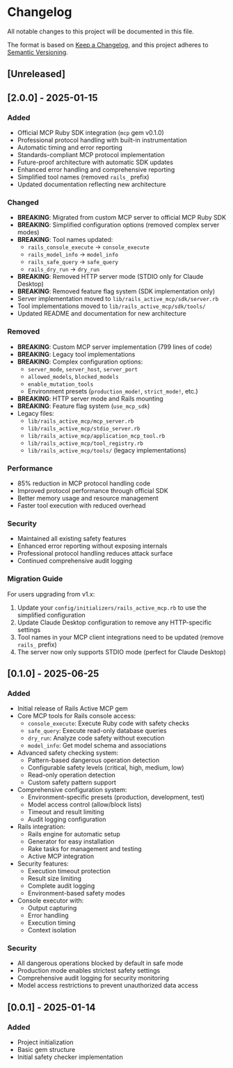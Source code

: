 # Changelog

All notable changes to this project will be documented in this file.

The format is based on [Keep a Changelog](https://keepachangelog.com/en/1.0.0/),
and this project adheres to [Semantic Versioning](https://semver.org/spec/v2.0.0.html).

## [Unreleased]

## [2.0.0] - 2025-01-15

### Added

- Official MCP Ruby SDK integration (`mcp` gem v0.1.0)
- Professional protocol handling with built-in instrumentation
- Automatic timing and error reporting
- Standards-compliant MCP protocol implementation
- Future-proof architecture with automatic SDK updates
- Enhanced error handling and comprehensive reporting
- Simplified tool names (removed `rails_` prefix)
- Updated documentation reflecting new architecture

### Changed

- **BREAKING**: Migrated from custom MCP server to official MCP Ruby SDK
- **BREAKING**: Simplified configuration options (removed complex server modes)
- **BREAKING**: Tool names updated:
  - `rails_console_execute` → `console_execute`
  - `rails_model_info` → `model_info`
  - `rails_safe_query` → `safe_query`
  - `rails_dry_run` → `dry_run`
- **BREAKING**: Removed HTTP server mode (STDIO only for Claude Desktop)
- **BREAKING**: Removed feature flag system (SDK implementation only)
- Server implementation moved to `lib/rails_active_mcp/sdk/server.rb`
- Tool implementations moved to `lib/rails_active_mcp/sdk/tools/`
- Updated README and documentation for new architecture

### Removed

- **BREAKING**: Custom MCP server implementation (799 lines of code)
- **BREAKING**: Legacy tool implementations
- **BREAKING**: Complex configuration options:
  - `server_mode`, `server_host`, `server_port`
  - `allowed_models`, `blocked_models`
  - `enable_mutation_tools`
  - Environment presets (`production_mode!`, `strict_mode!`, etc.)
- **BREAKING**: HTTP server mode and Rails mounting
- **BREAKING**: Feature flag system (`use_mcp_sdk`)
- Legacy files:
  - `lib/rails_active_mcp/mcp_server.rb`
  - `lib/rails_active_mcp/stdio_server.rb`
  - `lib/rails_active_mcp/application_mcp_tool.rb`
  - `lib/rails_active_mcp/tool_registry.rb`
  - `lib/rails_active_mcp/tools/` (legacy implementations)

### Performance

- 85% reduction in MCP protocol handling code
- Improved protocol performance through official SDK
- Better memory usage and resource management
- Faster tool execution with reduced overhead

### Security

- Maintained all existing safety features
- Enhanced error reporting without exposing internals
- Professional protocol handling reduces attack surface
- Continued comprehensive audit logging

### Migration Guide

For users upgrading from v1.x:

1. Update your `config/initializers/rails_active_mcp.rb` to use the simplified configuration
2. Update Claude Desktop configuration to remove any HTTP-specific settings
3. Tool names in your MCP client integrations need to be updated (remove `rails_` prefix)
4. The server now only supports STDIO mode (perfect for Claude Desktop)

## [0.1.0] - 2025-06-25

### Added

- Initial release of Rails Active MCP gem
- Core MCP tools for Rails console access:
    - `console_execute`: Execute Ruby code with safety checks
    - `safe_query`: Execute read-only database queries
    - `dry_run`: Analyze code safety without execution
    - `model_info`: Get model schema and associations
- Advanced safety checking system:
    - Pattern-based dangerous operation detection
    - Configurable safety levels (critical, high, medium, low)
    - Read-only operation detection
    - Custom safety pattern support
- Comprehensive configuration system:
    - Environment-specific presets (production, development, test)
    - Model access control (allow/block lists)
    - Timeout and result limiting
    - Audit logging configuration
- Rails integration:
    - Rails engine for automatic setup
    - Generator for easy installation
    - Rake tasks for management and testing
    - Active MCP integration
- Security features:
    - Execution timeout protection
    - Result size limiting
    - Complete audit logging
    - Environment-based safety modes
- Console executor with:
    - Output capturing
    - Error handling
    - Execution timing
    - Context isolation

### Security

- All dangerous operations blocked by default in safe mode
- Production mode enables strictest safety settings
- Comprehensive audit logging for security monitoring
- Model access restrictions to prevent unauthorized data access

## [0.0.1] - 2025-01-14

### Added

- Project initialization
- Basic gem structure
- Initial safety checker implementation
